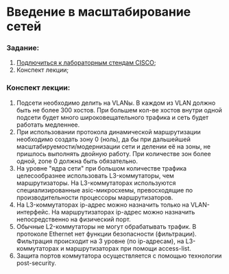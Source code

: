 #  Введение в масштабирование сетей

###  Задание:

  1. [Подлючиться к лабораторным стендам CISCO](https://www.netacad.com/portal/learning);
  2. Конспект лекции;
  
  
###  Конспект лекции:
  1. Подсети необходимо делить на VLANы. В каждом из VLAN должно быть не более 300 хостов. При большем кол-ве хостов внутри одной подсети будет много широковещательного трафика и сеть будет работать медленнее.
  2. При использовании протокола динамической маршрутизации необходимо создать зону 0 (ноль), да бы при дальшейшей масштабируемости/модернизации сети и делении её на зоны, не пришлось выполнять двойную работу. При количестве зон более одной, zone 0 должна быть обязательно.
  3. На уровне "ядра сети" при большом количестве трафика целесообразнее использовать  L3-коммутаторы, чем маршрутизаторы. На L3-коммутаторах используются специализированные asic-микросхемы, превосходящие по производительности процессоры маршрутизаторов.
  4. На L3-коммутаторах ip-адрес можно назначить только на VLAN-интерфейс. На маршрутизаторах ip-адрес можно назначить непосредственно на физический порт.
  5. Обычные L2-коммутаторы не могут обрабатывать трафик. В протоколе Ethernet нет функции безопасности (фильтрации). Фильтрация происходит на 3 уровне (по ip-адресам), на L3-коммутаторах и маршрутизаторах при помощи access-list.
  6. Защита портов коммутатора осуществляется с помощью технологии post-security.


